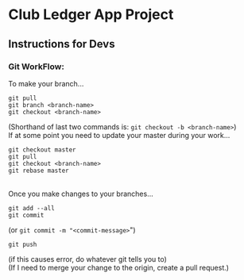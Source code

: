 # Club Ledger App Project

## Instructions for Devs

### Git WorkFlow:
To make your branch...
```
git pull
git branch <branch-name>
git checkout <branch-name>
```
(Shorthand of last two commands is: `git checkout -b <branch-name>`)
  \
If at some point you need to update your master during your work...
```
git checkout master
git pull
git checkout <branch-name>
git rebase master
```
  \
Once you make changes to your branches...
```
git add --all
git commit
```
(or `git commit -m "<commit-message>`")
```
git push
```
(if this causes error, do whatever git tells you to)\
(If I need to merge your change to the origin, create a pull request.)

